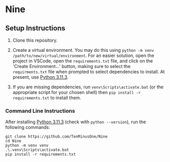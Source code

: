 # Nine

## Setup Instructions

1. Clone this repository.

2. Create a virtual environment. You may do this using `python -m venv /path/to/new/virtual/environment`. For an easier solution, open the project in VSCode, open the `requirements.txt` file, and click on the 'Create Environment...' button, making sure to select the `requirments.txt` file when prompted to select dependencies to install. At present, use [Python 3.11.3](https://www.python.org/downloads/release/python-3113/).

3. If you are missing dependencies, run `venv\Scripts\activate.bat` (or the appropriate script for your chosen shell) then `pip install -r requirements.txt` to install them.

### Command Line Instructions

After installing [Python 3.11.3](https://www.python.org/downloads/release/python-3113/) (check with `python --version`), run the following commands:

```shell
git clone https://github.com/TenMinusOne/Nine
cd Nine
python -m venv venv
.\.venv\Scripts\activate.bat
pip install -r requirements.txt
```